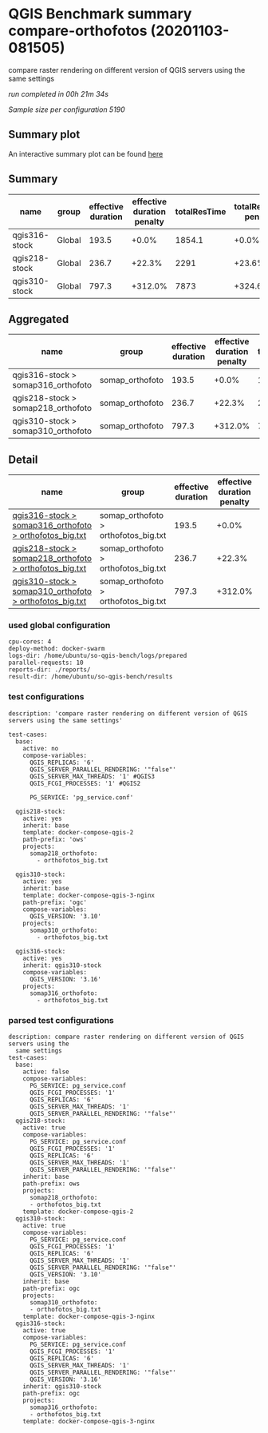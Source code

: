 # QGIS Benchmark summary compare-orthofotos (20201103-081505)


compare raster rendering on different version of QGIS servers using the same settings

_run completed in 00h 21m 34s_

_Sample size per configuration 5190_
## Summary plot
An interactive summary plot can be found [here](report_compare-orthofotos_20201103-081505_plot.html)

## Summary
| name          | group   |   effective duration | effective duration penalty   |   totalResTime | totalResTime penalty   |   medianResTime | medianResTime penalty   |   minResTime |   maxResTime |   responseSizeMB |   sampleCount |   errorCount |   memMaxMB |   memAvgMB |   memMinMB |   cpuMax% |   cpuAvg% |   cpuMin% |   errorPct |
|---------------|---------|----------------------|------------------------------|----------------|------------------------|-----------------|-------------------------|--------------|--------------|------------------|---------------|--------------|------------|------------|------------|-----------|-----------|-----------|------------|
| qgis316-stock | Global  |                193.5 | +0.0%                        |         1854.1 | +0.0%                  |             295 | +0.0%                   |            5 |         5262 |           2056.8 |          5190 |            0 |    11417.9 |     9555.1 |     2561.2 |      97.2 |      75   |      13.8 |          0 |
| qgis218-stock | Global  |                236.7 | +22.3%                       |         2291   | +23.6%                 |             352 | +19.3%                  |            2 |         8111 |           2058.6 |          5190 |            0 |     8158   |     7191.3 |     2772.6 |      99.9 |      99   |      14.6 |          0 |
| qgis310-stock | Global  |                797.3 | +312.0%                      |         7873   | +324.6%                |            1033 | +250.2%                 |            7 |        14260 |           1997.7 |          5190 |            0 |    19421.6 |    17160.3 |     2825.5 |      92.5 |      74.6 |      16.5 |          0 |

## Aggregated
| name                               | group           |   effective duration | effective duration penalty   |   totalResTime | totalResTime penalty   |   medianResTime | medianResTime penalty   |   minResTime |   maxResTime |   responseSizeMB |   sampleCount |   errorCount |   memMaxMB |   memAvgMB |   memMinMB |   cpuMax% |   cpuAvg% |   cpuMin% |   errorPct |
|------------------------------------|-----------------|----------------------|------------------------------|----------------|------------------------|-----------------|-------------------------|--------------|--------------|------------------|---------------|--------------|------------|------------|------------|-----------|-----------|-----------|------------|
| qgis316-stock > somap316_orthofoto | somap_orthofoto |                193.5 | +0.0%                        |         1854.1 | +0.0%                  |             295 | +0.0%                   |            5 |         5262 |           2056.8 |          5190 |            0 |    11417.9 |     9555.1 |     2561.2 |      97.2 |      75   |      13.8 |          0 |
| qgis218-stock > somap218_orthofoto | somap_orthofoto |                236.7 | +22.3%                       |         2291   | +23.6%                 |             352 | +19.3%                  |            2 |         8111 |           2058.6 |          5190 |            0 |     8158   |     7191.3 |     2772.6 |      99.9 |      99   |      14.6 |          0 |
| qgis310-stock > somap310_orthofoto | somap_orthofoto |                797.3 | +312.0%                      |         7873   | +324.6%                |            1033 | +250.2%                 |            7 |        14260 |           1997.7 |          5190 |            0 |    19421.6 |    17160.3 |     2825.5 |      92.5 |      74.6 |      16.5 |          0 |

## Detail
| name                                                                                                                                                                                      | group                                |   effective duration | effective duration penalty   |   totalResTime | totalResTime penalty   |   medianResTime | medianResTime penalty   |   sampleCount |   errorCount |   errorPct |   meanResTime |   minResTime |   maxResTime |   pct1ResTime |   pct2ResTime |   pct3ResTime |   throughput |   receivedKBytesPerSec |   sentKBytesPerSec |   responseSizeMB |   memMaxMB |   memAvgMB |   memMinMB |   cpuMax% |   cpuAvg% |   cpuMin% |
|-------------------------------------------------------------------------------------------------------------------------------------------------------------------------------------------|--------------------------------------|----------------------|------------------------------|----------------|------------------------|-----------------|-------------------------|---------------|--------------|------------|---------------|--------------|--------------|---------------|---------------|---------------|--------------|------------------------|--------------------|------------------|------------|------------|------------|-----------|-----------|-----------|
| [qgis316-stock > somap316_orthofoto > orthofotos_big.txt](../results/details/compare-orthofotos/20201103-081505/qgis316-stock/somap316_orthofoto/orthofotos_big.txt/dashboard/index.html) | somap_orthofoto > orthofotos_big.txt |                193.5 | +0.0%                        |         1854.1 | +0.0%                  |             295 | +0.0%                   |          5190 |            0 |          0 |       357.249 |            5 |         5262 |         650   |        816    |       1451.36 |     27.7453  |               11259.2  |           11.0083  |           2056.8 |    11417.9 |     9555.1 |     2561.2 |      97.2 |      75   |      13.8 |
| [qgis218-stock > somap218_orthofoto > orthofotos_big.txt](../results/details/compare-orthofotos/20201103-081505/qgis218-stock/somap218_orthofoto/orthofotos_big.txt/dashboard/index.html) | somap_orthofoto > orthofotos_big.txt |                236.7 | +22.3%                       |         2291   | +23.6%                 |             352 | +19.3%                  |          5190 |            0 |          0 |       441.423 |            2 |         8111 |         691.9 |        953.5  |       2073.36 |     22.5323  |                9152.09 |            8.94001 |           2058.6 |     8158   |     7191.3 |     2772.6 |      99.9 |      99   |      14.6 |
| [qgis310-stock > somap310_orthofoto > orthofotos_big.txt](../results/details/compare-orthofotos/20201103-081505/qgis310-stock/somap310_orthofoto/orthofotos_big.txt/dashboard/index.html) | somap_orthofoto > orthofotos_big.txt |                797.3 | +312.0%                      |         7873   | +324.6%                |            1033 | +250.2%                 |          5190 |            0 |          0 |      1516.96  |            7 |        14260 |        3512.8 |       4260.45 |       6560.97 |      6.56375 |                2587.17 |            2.60426 |           1997.7 |    19421.6 |    17160.3 |     2825.5 |      92.5 |      74.6 |      16.5 |

### used global configuration

```
cpu-cores: 4
deploy-method: docker-swarm
logs-dir: /home/ubuntu/so-qgis-bench/logs/prepared
parallel-requests: 10
reports-dir: ./reports/
result-dir: /home/ubuntu/so-qgis-bench/results

```
### test configurations

```
description: 'compare raster rendering on different version of QGIS servers using the same settings'

test-cases:
  base:
    active: no
    compose-variables:
      QGIS_REPLICAS: '6'
      QGIS_SERVER_PARALLEL_RENDERING: '"false"'
      QGIS_SERVER_MAX_THREADS: '1' #QGIS3
      QGIS_FCGI_PROCESSES: '1' #QGIS2

      PG_SERVICE: 'pg_service.conf'

  qgis218-stock:
    active: yes
    inherit: base
    template: docker-compose-qgis-2
    path-prefix: 'ows'
    projects:
      somap218_orthofoto:
        - orthofotos_big.txt

  qgis310-stock:
    active: yes
    inherit: base
    template: docker-compose-qgis-3-nginx
    path-prefix: 'ogc'
    compose-variables:
      QGIS_VERSION: '3.10'
    projects:
      somap310_orthofoto:
        - orthofotos_big.txt

  qgis316-stock:
    active: yes
    inherit: qgis310-stock
    compose-variables:
      QGIS_VERSION: '3.16'
    projects:
      somap316_orthofoto:
        - orthofotos_big.txt

```
### parsed test configurations

```
description: compare raster rendering on different version of QGIS servers using the
  same settings
test-cases:
  base:
    active: false
    compose-variables:
      PG_SERVICE: pg_service.conf
      QGIS_FCGI_PROCESSES: '1'
      QGIS_REPLICAS: '6'
      QGIS_SERVER_MAX_THREADS: '1'
      QGIS_SERVER_PARALLEL_RENDERING: '"false"'
  qgis218-stock:
    active: true
    compose-variables:
      PG_SERVICE: pg_service.conf
      QGIS_FCGI_PROCESSES: '1'
      QGIS_REPLICAS: '6'
      QGIS_SERVER_MAX_THREADS: '1'
      QGIS_SERVER_PARALLEL_RENDERING: '"false"'
    inherit: base
    path-prefix: ows
    projects:
      somap218_orthofoto:
      - orthofotos_big.txt
    template: docker-compose-qgis-2
  qgis310-stock:
    active: true
    compose-variables:
      PG_SERVICE: pg_service.conf
      QGIS_FCGI_PROCESSES: '1'
      QGIS_REPLICAS: '6'
      QGIS_SERVER_MAX_THREADS: '1'
      QGIS_SERVER_PARALLEL_RENDERING: '"false"'
      QGIS_VERSION: '3.10'
    inherit: base
    path-prefix: ogc
    projects:
      somap310_orthofoto:
      - orthofotos_big.txt
    template: docker-compose-qgis-3-nginx
  qgis316-stock:
    active: true
    compose-variables:
      PG_SERVICE: pg_service.conf
      QGIS_FCGI_PROCESSES: '1'
      QGIS_REPLICAS: '6'
      QGIS_SERVER_MAX_THREADS: '1'
      QGIS_SERVER_PARALLEL_RENDERING: '"false"'
      QGIS_VERSION: '3.16'
    inherit: qgis310-stock
    path-prefix: ogc
    projects:
      somap316_orthofoto:
      - orthofotos_big.txt
    template: docker-compose-qgis-3-nginx

```